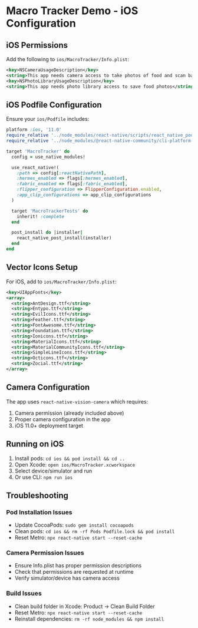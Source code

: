 # Macro Tracker Demo - iOS Configuration

## iOS Permissions

Add the following to `ios/MacroTracker/Info.plist`:

```xml
<key>NSCameraUsageDescription</key>
<string>This app needs camera access to take photos of food and scan barcodes</string>
<key>NSPhotoLibraryUsageDescription</key>
<string>This app needs photo library access to save food photos</string>
```

## iOS Podfile Configuration

Ensure your `ios/Podfile` includes:

```ruby
platform :ios, '11.0'
require_relative '../node_modules/react-native/scripts/react_native_pods'
require_relative '../node_modules/@react-native-community/cli-platform-ios/native_modules'

target 'MacroTracker' do
  config = use_native_modules!

  use_react_native!(
    :path => config[:reactNativePath],
    :hermes_enabled => flags[:hermes_enabled],
    :fabric_enabled => flags[:fabric_enabled],
    :flipper_configuration => FlipperConfiguration.enabled,
    :app_clip_configurations => app_clip_configurations
  )

  target 'MacroTrackerTests' do
    inherit! :complete
  end

  post_install do |installer|
    react_native_post_install(installer)
  end
end
```

## Vector Icons Setup

For iOS, add to `ios/MacroTracker/Info.plist`:

```xml
<key>UIAppFonts</key>
<array>
  <string>AntDesign.ttf</string>
  <string>Entypo.ttf</string>
  <string>EvilIcons.ttf</string>
  <string>Feather.ttf</string>
  <string>FontAwesome.ttf</string>
  <string>Foundation.ttf</string>
  <string>Ionicons.ttf</string>
  <string>MaterialIcons.ttf</string>
  <string>MaterialCommunityIcons.ttf</string>
  <string>SimpleLineIcons.ttf</string>
  <string>Octicons.ttf</string>
  <string>Zocial.ttf</string>
</array>
```

## Camera Configuration

The app uses `react-native-vision-camera` which requires:

1. Camera permission (already included above)
2. Proper camera configuration in the app
3. iOS 11.0+ deployment target

## Running on iOS

1. Install pods: `cd ios && pod install && cd ..`
2. Open Xcode: `open ios/MacroTracker.xcworkspace`
3. Select device/simulator and run
4. Or use CLI: `npm run ios`

## Troubleshooting

### Pod Installation Issues
- Update CocoaPods: `sudo gem install cocoapods`
- Clean pods: `cd ios && rm -rf Pods Podfile.lock && pod install`
- Reset Metro: `npx react-native start --reset-cache`

### Camera Permission Issues
- Ensure Info.plist has proper permission descriptions
- Check that permissions are requested at runtime
- Verify simulator/device has camera access

### Build Issues
- Clean build folder in Xcode: Product → Clean Build Folder
- Reset Metro: `npx react-native start --reset-cache`
- Reinstall dependencies: `rm -rf node_modules && npm install`

